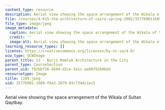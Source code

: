 ```yaml
---
content_type: resource
description: Aerial view showing the space arrangement of the Wikala of Sultan Qaytbay.
file: /courses/4-615-the-architecture-of-cairo-spring-2002/357769011689f6a3387993c734dc1ec5_1104.jpeg
file_type: image/jpeg
image_metadata:
  caption: Aerial view showing the space arrangement of the Wikala of Sultan Qaytbay.
  credit: ''
  image-alt: Aerial view showing the space arrangement of the Wikala of Sultan Qaytbay.
learning_resource_types: []
license: https://creativecommons.org/licenses/by-nc-sa/4.0/
ocw_type: OCWImage
parent_title: 13 - Burji Mamluk Architecture in the City
parent_type: CourseSection
parent_uid: f92bbf26-4b94-d2ce-3a1c-ae00792606dd
resourcetype: Image
title: 1104.jpeg
uid: 35776901-1689-f6a3-3879-93c734dc1ec5
---
```

Aerial view showing the space arrangement of the Wikala of Sultan Qaytbay.